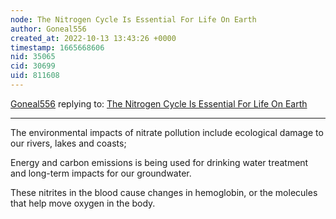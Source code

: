 ```yaml
---
node: The Nitrogen Cycle Is Essential For Life On Earth
author: Goneal556
created_at: 2022-10-13 13:43:26 +0000
timestamp: 1665668606
nid: 35065
cid: 30699
uid: 811608
---
```




[Goneal556](../profile/Goneal556) replying to: [The Nitrogen Cycle Is Essential For Life On Earth](../notes/TheChessGym/10-13-2022/the-nitrogen-cycle-is-essential-for-life-on-earth)

----
The environmental impacts of nitrate pollution include ecological damage to our rivers, lakes and coasts; ​

Energy and carbon emissions  is being used for drinking water treatment and long-term impacts for our groundwater. ​

These nitrites in the blood cause changes in hemoglobin, or the molecules that help move oxygen in the body. 